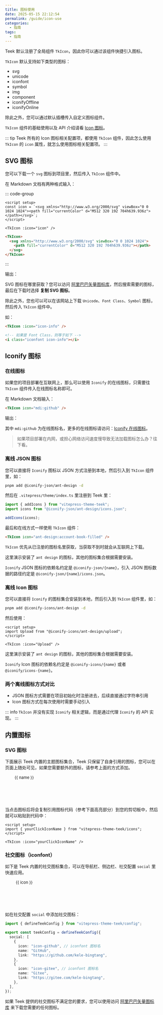 ```yaml
---
title: 图标使用
date: 2025-05-15 22:12:54
permalink: /guide/icon-use
categories:
  - 指南
tags:
  - 指南
---
```


Teek 默认注册了全局组件 `TkIcon`，因此你可以通过该组件快捷引入图标。

`TkIcon` 默认支持如下类型的图标：

- svg
- unicode
- iconfont
- symbol
- img
- component
- iconifyOffline
- iconifyOnline

除此之外，您可以通过默认插槽传入自定义图标组件。

`TkIcon` 组件的基础使用以及 API 介绍请看 [Icon 图标](/ecosystem/components/icon)。

::: tip
Teek 所有的 Icon 图标相关配置项，都使用 `TkIcon` 组件，因此怎么使用 `TkIcon` 的 `icon` 属性，就怎么使用图标相关配置项。
:::

## SVG 图标

您可以下载一个 `svg` 图标到项目里，然后传入 `TkIcon` 组件中。

在 Markdown 文档有两种格式输入：

::: code-group

```vue [props 方式]
<script setup>
const icon = `<svg xmlns="http://www.w3.org/2000/svg" viewBox="0 0 1024 1024"><path fill="currentColor" d="M512 320 192 704h639.936z"></path></svg>`;
</script>

<TkIcon :icon="icon" />
```

```html [插槽方式]
<TkIcon>
  <svg xmlns="http://www.w3.org/2000/svg" viewBox="0 0 1024 1024">
    <path fill="currentColor" d="M512 320 192 704h639.936z"></path>
  </svg>
</TkIcon>
```

:::

输出：

<TkIcon :icon="icon" />

SVG 图标在哪里获取？您可以访问 [阿里巴巴矢量图标库](https://www.iconfont.cn/)，然后搜索需要的图标，最后在下载时选择 **复制 SVG 图标**。

除此之外，您也可以可以在该网站上下载 `Unicode`、`Font Class`、`Symbol` 图标，然后传入 `TkIcon` 组件中。

如：

```html
<TkIcon :icon="icon-info" />

<!-- 如果是 Font Class，则等于如下 -->
<i class="iconfont icon-info"></i>
```

## Iconify 图标

### 在线图标

如果您的项目部署在互联网上，那么可以使用 `Iconify` 的在线图标，只需要往 `TkIcon` 组件传入在线图标名称即可。

在 Markdown 文档输入：

```html
<TkIcon icon="mdi:github" />
```

输出：

<TkIcon icon="mdi:github" />

其中 `mdi:github` 为在线图标名，更多的在线图标请访问：[Iconify 在线图标](https://icon-sets.iconify.design/)。

> 如果项目部署在内网，或担心网络访问速度慢导致无法加载图标怎么办？往下看。

### 离线 JSON 图标

您可以直接将 `Iconify` 图标以 JSON 方式注册到本地，然后引入到 `TkIcon` 组件里，如：

```sh
pnpm add @iconify-json/ant-design -d
```

然后在 `.vitepress/theme/index.ts` 里注册到 Teek 里：

```ts
import { addIcons } from "vitepress-theme-teek";
import icons from "@iconify-json/ant-design/icons.json";

addIcons(icons);
```

最后和在线方式一样使用 `TkIcon` 组件：

```html
<TkIcon icon="ant-design:account-book-filled" />
```

`TkIcon` 优先从已注册的图标名里获取，当获取不到时就会从互联网上下载。

这里演示安装了 `ant design` 的图标，其他的图标集合根据需要安装。

`Iconify` JSON 图标的依赖名约定是 `@iconify-json/{name}`，引入 JSON 图标数据的路径约定是 `@iconify-json/{name}/icons.json`。

### 离线 Icon 图标

您可以直接将 `Iconify` 的图标集合安装到本地，然后引入到 `TkIcon` 组件里，如：

```sh
pnpm add @iconify-icons/ant-design -d
```

然后使用：

```vue
<script setup>
import Upload from "@iconify-icons/ant-design/upload";
</script>

<TkIcon :icon="Upload" />
```

这里演示安装了 `ant design` 的图标，其他的图标集合根据需要安装。

`Iconify` Icon 图标的依赖名约定是 `@iconify-icons/{name}` 或者 `@iconify/icons-{name}`。

### 两个离线图标方式对比

- JSON 图标方式需要在项目初始化时注册进去，后续直接通过字符串引用
- Icon 图标方式在每次使用时需要手动引入

::: info
`TkIcon` 并没有实现 `Iconify` 相关逻辑，而是通过代理 `Iconify` 的 API 实现。
:::

## 内置图标

### SVG 图标

下面展示 Teek 内置的主题图标集合，Teek 只保留了自身引用的图标，您可以在页面上随处可见，如果您需要额外的图标，请参考上面的方式添加。

<ul class="demo-icons">
  <li v-for="(icon, name) in TkIcons" class="flx-column-center" @click="handleCopySvg(name)">
    <TkIcon :icon="icon" :size="30" />
    <span>{{ name }}</span>
  </li>
</ul>

当点击图标后将会复制引用图标代码（参考下面高亮部分）到您的剪切板中，然后就可以粘贴到代码中：

```vue {2}
<script setup>
import { yourClickIconName } from "vitepress-theme-teek/icons";
</script>

<TkIcon :icon="yourClickIconName" />
```

### 社交图标（iconfont）<Badge type="tip" text="v1.4.1" />

如下是 Teek 内置的社交图标集合，可以在导航栏、侧边栏、社交配置 `social` 里快速应用。

<ul class="demo-icons">
  <li v-for="(icon) in iconfont" class="flx-column-center" @click="handleCopyIconfont(icon)">
    <i :class="`iconfont ${icon}`" style="font-size: 24px"></i>
    <span>{{ icon }}</span>
  </li>
</ul>

如在社交配置 `social` 中添加社交图标：

```ts
import { defineTeekConfig } from "vitepress-theme-teek/config";

export const teekConfig = defineTeekConfig({
  social: [
    {
      icon: "icon-github", // iconfont 图标名
      name: "GitHub",
      link: "https://github.com/kele-bingtang",
    },
    {
      icon: "icon-gitee", // iconfont 图标名
      name: "Gitee",
      link: "https://gitee.com/kele-bingtang",
    },
  ],
});
```

如果 Teek 提供的社交图标不满足您的要求，您可以使用访问 [阿里巴巴矢量图标库](https://www.iconfont.cn/) 来下载您需要的任何图标。

<script lang="ts" setup>
import { TkMessage, useClipboard, isClient } from "vitepress-theme-teek";
import * as TkIcons from "vitepress-theme-teek/icons";

const { copy, copied } = useClipboard();

const icon = `<svg xmlns="http://www.w3.org/2000/svg" viewBox="0 0 1024 1024"><path fill="currentColor" d="M512 320 192 704h639.936z"></path></svg>`;

const handleCopySvg = async (name: string) => {
  await copy(`import { ${name} } from "vitepress-theme-teek/icons";`);
  copied.value
    ? TkMessage.success({ message: "复制成功！", plain: true })
    : TkMessage.error({ message: "复制失败！", plain: true });
};

const { extractIconClasses } = useIconfont();
const iconfont = extractIconClasses().map(item => item.className);

const handleCopyIconfont = async (icon: string) => {
  await copy(`<i class="iconfont ${icon}"></i>`);
  copied.value
    ? TkMessage.success({ message: "复制成功！", plain: true })
    : TkMessage.error({ message: "复制失败！", plain: true });
};

/**
 * iconfont 图标提取工具
 */
function useIconfont() {
  interface IconfontType {
    className: string;
    unicode?: string;
  }

  /**
   * 提取单个 CSS 规则中的 iconfont 信息
   */
  function extractIconFromRule(rule: CSSRule): IconfontType | null {
    if (!(rule instanceof CSSStyleRule)) return null;

    const { selectorText, style } = rule;
    // 只处理以 .icon- 开头且包含 ::before 的选择器
    if (
      !selectorText?.startsWith(".icon-") ||
      !selectorText.includes("::before")
    )
      return null;

    const className = selectorText.substring(
      1,
      selectorText.indexOf("::before")
    );
    const content = style.getPropertyValue("content");
    if (!content) return null;

    const unicode = content.replace(/['"\\]/g, "");
    return {
      className,
      unicode: unicode ? `&#x${getUnicode(unicode)};` : undefined,
    };
  }

  /**
   * 提取所有样式表中的 iconfont class 信息
   */
  function extractIconClasses(): IconfontType[] {
    if(!isClient) return [];

    const iconInfos: IconfontType[] = [];
    const processedSheets = new WeakSet<CSSStyleSheet>();

    for (const sheet of Array.from(document.styleSheets)) {
      // 防止跨域或重复处理
      if (processedSheets.has(sheet)) continue;
      processedSheets.add(sheet);

      let rules: CSSRuleList | undefined;
      try {
        rules = sheet.cssRules;
      } catch {}
      if (!rules) continue;

      for (const rule of Array.from(rules)) {
        const iconInfo = extractIconFromRule(rule);
        if (iconInfo) {
          iconInfos.push(iconInfo);
        }
      }
    }

    return iconInfos;
  }

  /**
   * 获取字符的 unicode 16 进制字符串
   * @param charCode 字符
   */
  const getUnicode = (charCode: string): string => {
    if (!charCode) return "";
    return charCode.codePointAt(0)?.toString(16).padStart(4, "0") ?? "";
  };

  return { extractIconClasses };
}
</script>

<style>
.demo-icons {
  display: grid;
  grid-template-columns: repeat(auto-fill, minmax(120px, 1fr));
  overflow: hidden;
  list-style: none !important;
  border-left: 1px solid var(--vp-c-divider);
  border-top: 1px solid var(--vp-c-divider);
  border-radius: 4px;
  padding: 0 !important;
}

.demo-icons li {
  text-align: center;
  height: 90px;
  border-right: 1px solid var(--vp-c-divider);
  border-bottom: 1px solid var(--vp-c-divider);
  transition: background-color 0.3s;
  cursor: pointer;
  margin: 0 !important;
}

.demo-icons span {
  margin-top: 8px;
  font-size: 13px;
}

.demo-icons li:hover {
  background-color: var(--tk-fill-color-light);
}
</style>
